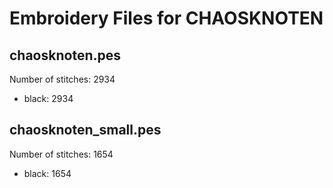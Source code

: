 Embroidery Files for CHAOSKNOTEN
================================

chaosknoten.pes
---------------
Number of stitches: 2934
 * black: 2934

chaosknoten_small.pes
---------------------
Number of stitches: 1654
 * black: 1654
